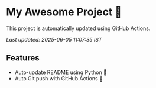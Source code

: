 # My Awesome Project 🚀

This project is automatically updated using GitHub Actions.

_Last updated: 2025-06-05 11:07:35 IST_

## Features
- Auto-update README using Python 🐍
- Auto Git push with GitHub Actions 🤖
